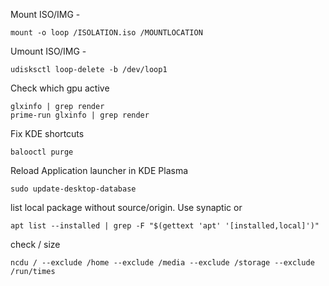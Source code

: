 
Mount ISO/IMG -
```
mount -o loop /ISOLATION.iso /MOUNTLOCATION
```
Umount ISO/IMG -
```
udisksctl loop-delete -b /dev/loop1
```
Check which gpu active
```
glxinfo | grep render
prime-run glxinfo | grep render
```
Fix KDE shortcuts
```   
balooctl purge
```
Reload Application launcher in KDE Plasma
```
sudo update-desktop-database
```
list local package without source/origin. Use synaptic or 
```
apt list --installed | grep -F "$(gettext 'apt' '[installed,local]')"
```
check / size
```
ncdu / --exclude /home --exclude /media --exclude /storage --exclude /run/times
```
